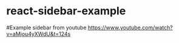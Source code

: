 # react-sidebar-example

#Example sidebar from youtube  https://www.youtube.com/watch?v=aMjou4yXWdU&t=124s

